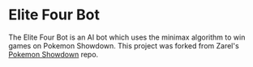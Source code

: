 # Elite Four Bot

The Elite Four Bot is an AI bot which uses the minimax algorithm to win games on Pokemon Showdown. This project was forked from Zarel's [Pokemon Showdown](https://github.com/Zarel/Pokemon-Showdown) repo. 
